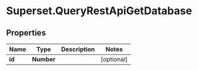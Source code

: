 # Superset.QueryRestApiGetDatabase

## Properties
Name | Type | Description | Notes
------------ | ------------- | ------------- | -------------
**id** | **Number** |  | [optional] 
